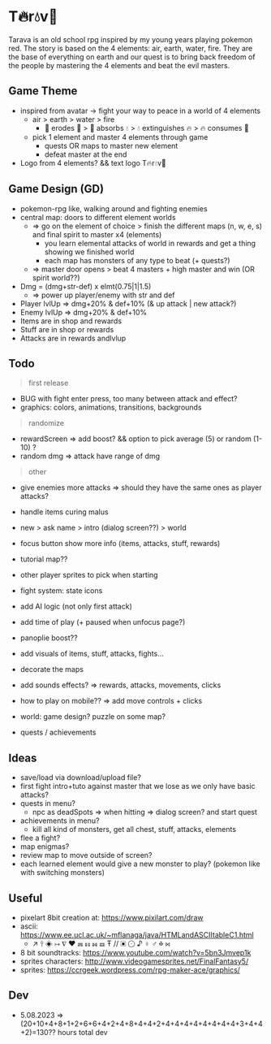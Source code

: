 # T🔥r💧v🍃

Tarava is an old school rpg inspired by my young years playing pokemon red. The story is based on the 4 elements: air, earth, water, fire. They are the base of everything on earth and our quest is to bring back freedom of the people by mastering the 4 elements and beat the evil masters.

## Game Theme

- inspired from avatar -> fight your way to peace in a world of 4 elements
  - air > earth > water > fire
    - 💨 erodes 🍃 > 🍃 absorbs 💧 > 💧 extinguishes 🔥 > 🔥 consumes 💨
  - pick 1 element and master 4 elements through game
    - quests OR maps to master new element
    - defeat master at the end
- Logo from 4 elements? && text logo T🔥r💧v🍃

## Game Design (GD)

- pokemon-rpg like, walking around and fighting enemies
- central map: doors to different element worlds
  - => go on the element of choice > finish the different maps (n, w, e, s) and final spirit to master x4 (elements)
    - you learn elemental attacks of world in rewards and get a thing showing we finished world
    - each map has monsters of any type to beat (+ quests?)
  - => master door opens > beat 4 masters + high master and win (OR spirit world??)
- Dmg = (dmg+str-def) x elmt(0.75|1|1.5)
  - => power up player/enemy with str and def
- Player lvlUp => dmg+20% & def+10% (& up attack | new attack?)
- Enemy lvlUp => dmg+20% & def+10%
- Items are in shop and rewards
- Stuff are in shop or rewards
- Attacks are in rewards andlvlup

## Todo

> first release

- BUG with fight enter press, too many between attack and effect?
- graphics: colors, animations, transitions, backgrounds

> randomize

- rewardScreen => add boost? && option to pick average (5) or random (1-10) ?
- random dmg => attack have range of dmg

> other

- give enemies more attacks => should they have the same ones as player attacks?
- handle items curing malus

- new > ask name > intro (dialog screen??) > world

- focus button show more info (items, attacks, stuff, rewards)
- tutorial map??
- other player sprites to pick when starting
- fight system: state icons
- add AI logic (not only first attack)
- add time of play (+ paused when unfocus page?)
- panoplie boost??

- add visuals of items, stuff, attacks, fights...
- decorate the maps
- add sounds effects? => rewards, attacks, movements, clicks
- how to play on mobile?? => add move controls + clicks

- world: game design? puzzle on some map?
- quests / achievements

## Ideas

- save/load via download/upload file?
- first fight intro+tuto against master that we lose as we only have basic attacks?
- quests in menu?
  - npc as deadSpots => when hitting => dialog screen? and start quest
- achievements in menu?
  - kill all kind of monsters, get all chest, stuff, attacks, elements
- flee a fight?
- map enigmas?
- review map to move outside of screen?
- each learned element would give a new monster to play? (pokemon like with switching monsters)

## Useful

- pixelart 8bit creation at: https://www.pixilart.com/draw
- ascii: https://www.ee.ucl.ac.uk/~mflanaga/java/HTMLandASCIItableC1.html
  - ↗ ⫯ ◈ ↣ ∇ ♥ ☴ ☷ ☵ ☲ Ŧ // ▣ ⨀ ♪ ♀ ♂ ✠ ⋈
- 8 bit soundtracks: https://www.youtube.com/watch?v=5bn3Jmvep1k
- sprites characters: http://www.videogamesprites.net/FinalFantasy5/
- sprites: https://ccrgeek.wordpress.com/rpg-maker-ace/graphics/

## Dev

- 5.08.2023 => (20+10+4+8+1+2+6+6+4+2+4+8+4+4+2+4+4+4+4+4+4+4+4+3+4+4+2)=130?? hours total dev
